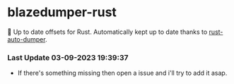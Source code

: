 # blazedumper-rust

🚀 Up to date offsets for Rust. Automatically kept up to date thanks to [rust-auto-dumper](https://github.com/Akandesh/rust-auto-dumper).


### Last Update 03-09-2023 19:39:37
- If there's something missing then open a issue and i'll try to add it asap.